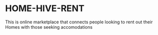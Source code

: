 # HOME-HIVE-RENT
 This is online marketplace that connects people looking to rent out their Homes with those seeking accomodations

